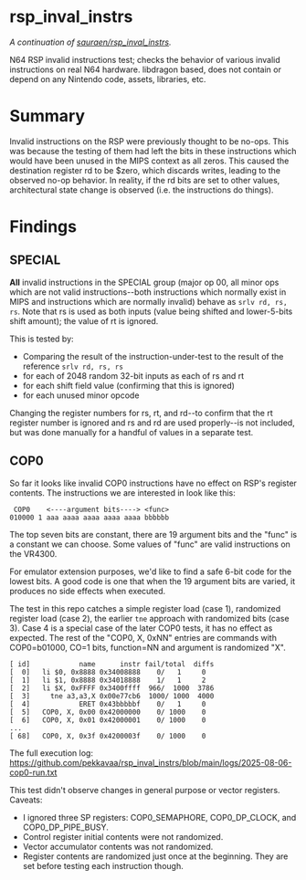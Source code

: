# rsp_inval_instrs

*A continuation of [sauraen/rsp_inval_instrs](https://github.com/sauraen/rsp_inval_instrs).*

N64 RSP invalid instructions test; checks the behavior of various invalid
instructions on real N64 hardware. libdragon based, does not contain or depend
on any Nintendo code, assets, libraries, etc.

# Summary

Invalid instructions on the RSP were previously thought to be no-ops. This was
because the testing of them had left the bits in these instructions which would
have been unused in the MIPS context as all zeros. This caused the destination
register rd to be $zero, which discards writes, leading to the observed no-op
behavior. In reality, if the rd bits are set to other values, architectural
state change is observed (i.e. the instructions do things).

<!-- Uses self-modifying RSP code, which is not typically done due to the full separation of code and data in the RSP architecture. -->

# Findings

## SPECIAL

**All** invalid instructions in the SPECIAL group (major op 00, all minor ops
which are not valid instructions--both instructions which normally exist in
MIPS and instructions which are normally invalid) behave as `srlv rd, rs, rs`.
Note that rs is used as both inputs (value being shifted and lower-5-bits shift
amount); the value of rt is ignored.

This is tested by:
- Comparing the result of the instruction-under-test to the result of the 
  reference `srlv rd, rs, rs`
- for each of 2048 random 32-bit inputs as each of rs and rt
- for each shift field value (confirming that this is ignored)
- for each unused minor opcode

Changing the register numbers for rs, rt, and rd--to confirm that the rt
register number is ignored and rs and rd are used properly--is not included, but
was done manually for a handful of values in a separate test.

## COP0


So far it looks like invalid COP0 instructions have no effect on RSP's register contents.
The instructions we are interested in look like this:

```
 COP0    <----argument bits----> <func>
010000 1 aaa aaaa aaaa aaaa aaaa bbbbbb
```
The top seven bits are constant, there are 19 argument bits and the "func" is a constant we can choose. Some values of "func" are valid instructions on the VR4300.

For emulator extension purposes, we'd like to find a safe 6-bit code for the lowest bits. A good code is one that when the 19 argument bits are varied, it produces no side effects when executed.

The test in this repo catches a simple register load (case 1), randomized register load (case 2), the earlier `tne` approach with randomized bits (case 3). Case 4 is a special case of the later COP0 tests, it has no effect as expected. The rest of the "COP0, X, 0xNN" entries are commands with COP0=b01000, CO=1 bits, function=NN and argument is randomized "X". 

    [ id]            name      instr fail/total  diffs
    [  0]   li $0, 0x8888 0x34008888    0/   1     0
    [  1]   li $1, 0x8888 0x34018888    1/   1     2
    [  2]   li $X, 0xFFFF 0x3400ffff  966/  1000  3786
    [  3]     tne a3,a3,X 0x00e77cb6  1000/ 1000  4000
    [  4]            ERET 0x43bbbbbf    0/   1     0
    [  5]   COP0, X, 0x00 0x42000000    0/ 1000    0
    [  6]   COP0, X, 0x01 0x42000001    0/ 1000    0
    ...
    [ 68]   COP0, X, 0x3f 0x4200003f    0/ 1000    0


The full execution log: https://github.com/pekkavaa/rsp_inval_instrs/blob/main/logs/2025-08-06-cop0-run.txt

This test didn't observe changes in general purpose or vector registers. 
Caveats:
- I ignored three SP registers: COP0_SEMAPHORE, COP0_DP_CLOCK, and COP0_DP_PIPE_BUSY.
- Control register initial contents were not randomized.
- Vector accumulator contents was not randomized.
- Register contents are randomized just once at the beginning. They are set before testing each instruction though.